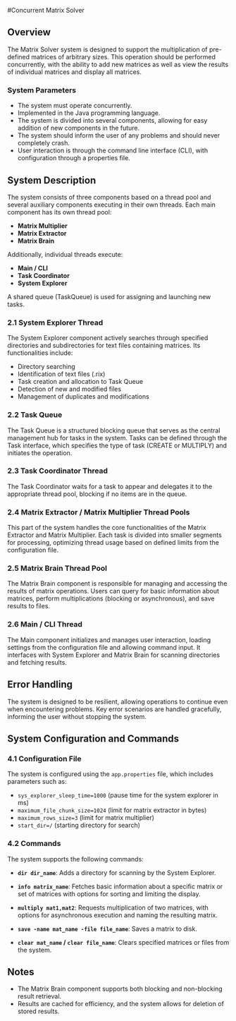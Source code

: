 #Concurrent Matrix Solver

## Overview

The Matrix Solver system is designed to support the multiplication of pre-defined matrices of arbitrary sizes. This operation should be performed concurrently, with the ability to add new matrices as well as view the results of individual matrices and display all matrices.

### System Parameters
- The system must operate concurrently.
- Implemented in the Java programming language.
- The system is divided into several components, allowing for easy addition of new components in the future.
- The system should inform the user of any problems and should never completely crash.
- User interaction is through the command line interface (CLI), with configuration through a properties file.

## System Description

The system consists of three components based on a thread pool and several auxiliary components executing in their own threads. Each main component has its own thread pool:
- **Matrix Multiplier**
- **Matrix Extractor**
- **Matrix Brain**

Additionally, individual threads execute:
- **Main / CLI**
- **Task Coordinator**
- **System Explorer**

A shared queue (TaskQueue) is used for assigning and launching new tasks.

### 2.1 System Explorer Thread
The System Explorer component actively searches through specified directories and subdirectories for text files containing matrices. Its functionalities include:
- Directory searching
- Identification of text files (.rix)
- Task creation and allocation to Task Queue
- Detection of new and modified files
- Management of duplicates and modifications

### 2.2 Task Queue
The Task Queue is a structured blocking queue that serves as the central management hub for tasks in the system. Tasks can be defined through the Task interface, which specifies the type of task (CREATE or MULTIPLY) and initiates the operation.

### 2.3 Task Coordinator Thread
The Task Coordinator waits for a task to appear and delegates it to the appropriate thread pool, blocking if no items are in the queue.

### 2.4 Matrix Extractor / Matrix Multiplier Thread Pools
This part of the system handles the core functionalities of the Matrix Extractor and Matrix Multiplier. Each task is divided into smaller segments for processing, optimizing thread usage based on defined limits from the configuration file.

### 2.5 Matrix Brain Thread Pool
The Matrix Brain component is responsible for managing and accessing the results of matrix operations. Users can query for basic information about matrices, perform multiplications (blocking or asynchronous), and save results to files.

### 2.6 Main / CLI Thread
The Main component initializes and manages user interaction, loading settings from the configuration file and allowing command input. It interfaces with System Explorer and Matrix Brain for scanning directories and fetching results.

## Error Handling
The system is designed to be resilient, allowing operations to continue even when encountering problems. Key error scenarios are handled gracefully, informing the user without stopping the system.

## System Configuration and Commands

### 4.1 Configuration File
The system is configured using the `app.properties` file, which includes parameters such as:
- `sys_explorer_sleep_time=1000` (pause time for the system explorer in ms)
- `maximum_file_chunk_size=1024` (limit for matrix extractor in bytes)
- `maximum_rows_size=3` (limit for matrix multiplier)
- `start_dir=/` (starting directory for search)

### 4.2 Commands
The system supports the following commands:

- **`dir dir_name`**: Adds a directory for scanning by the System Explorer.
  
- **`info matrix_name`**: Fetches basic information about a specific matrix or set of matrices with options for sorting and limiting the display.

- **`multiply mat1,mat2`**: Requests multiplication of two matrices, with options for asynchronous execution and naming the resulting matrix.

- **`save -name mat_name -file file_name`**: Saves a matrix to disk.

- **`clear mat_name` / `clear file_name`**: Clears specified matrices or files from the system.

## Notes
- The Matrix Brain component supports both blocking and non-blocking result retrieval.
- Results are cached for efficiency, and the system allows for deletion of stored results.

